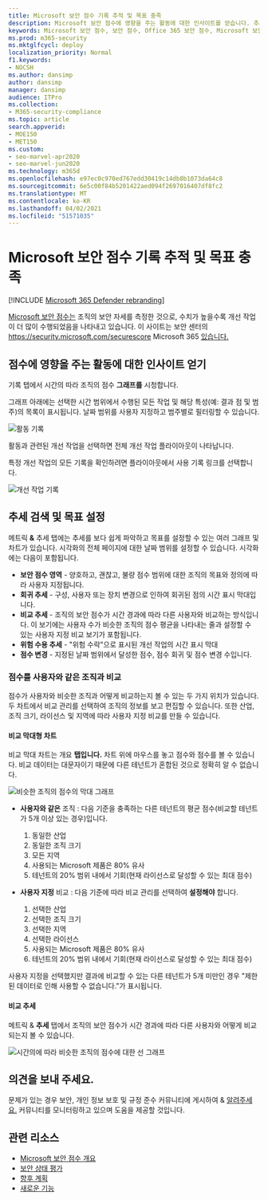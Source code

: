 ```yaml
---
title: Microsoft 보안 점수 기록 추적 및 목표 충족
description: Microsoft 보안 점수에 영향을 주는 활동에 대한 인사이트를 얻습니다. 추세를 검색하고 목표를 설정할 수 있습니다.
keywords: Microsoft 보안 점수, 보안 점수, Office 365 보안 점수, Microsoft 보안 점수, Microsoft 365 보안 센터, 개선 작업
ms.prod: m365-security
ms.mktglfcycl: deploy
localization_priority: Normal
f1.keywords:
- NOCSH
ms.author: dansimp
author: dansimp
manager: dansimp
audience: ITPro
ms.collection:
- M365-security-compliance
ms.topic: article
search.appverid:
- MOE150
- MET150
ms.custom:
- seo-marvel-apr2020
- seo-marvel-jun2020
ms.technology: m365d
ms.openlocfilehash: e97ec0c970ed767edd30419c14db8b1073da64c8
ms.sourcegitcommit: 6e5c00f84b5201422aed094f2697016407df8fc2
ms.translationtype: MT
ms.contentlocale: ko-KR
ms.lasthandoff: 04/02/2021
ms.locfileid: "51571035"
---
```

# <a name="track-your-microsoft-secure-score-history-and-meet-goals"></a>Microsoft 보안 점수 기록 추적 및 목표 충족

[!INCLUDE [Microsoft 365 Defender rebranding](../includes/microsoft-defender.md)]

[Microsoft 보안 점수는](microsoft-secure-score.md) 조직의 보안 자세를 측정한 것으로, 수치가 높을수록 개선 작업이 더 많이 수행되었음을 나타내고 있습니다. 이 사이트는 보안 센터의 https://security.microsoft.com/securescore Microsoft 365 [있습니다.](overview-security-center.md)

## <a name="gain-insights-into-activity-that-has-affected-your-score"></a>점수에 영향을 주는 활동에 대한 인사이트 얻기

기록 탭에서 시간의 따라 조직의 점수 **그래프를** 시청합니다.

그래프 아래에는 선택한 시간 범위에서 수행된 모든 작업 및 해당 특성(예: 결과 점 및 범주)의 목록이 표시됩니다. 날짜 범위를 사용자 지정하고 범주별로 필터링할 수 있습니다.

![활동 기록](../../media/secure-score/secure-score-history-activity.png)

활동과 관련된 개선 작업을 선택하면 전체 개선 작업 플라이아웃이 나타납니다.

특정 개선 작업의 모든 기록을 확인하려면 플라이아웃에서 사용 기록 링크를 선택합니다.

![개선 작업 기록](../../media/secure-score/secure-score-history-flyout.png)

## <a name="discover-trends-and-set-goals"></a>추세 검색 및 목표 설정

메트릭 **&** 추세 탭에는 추세를 보다 쉽게 파악하고 목표를 설정할 수 있는 여러 그래프 및 차트가 있습니다. 시각화의 전체 페이지에 대한 날짜 범위를 설정할 수 있습니다. 시각화에는 다음이 포함됩니다.

* **보안 점수 영역** - 양호하고, 괜찮고, 불량 점수 범위에 대한 조직의 목표와 정의에 따라 사용자 지정됩니다.
* **회귀 추세** - 구성, 사용자 또는 장치 변경으로 인하여 회귀된 점의 시간 표시 막대입니다.  
* **비교 추세** - 조직의 보안 점수가 시간 경과에 따라 다른 사용자와 비교하는 방식입니다. 이 보기에는 사용자 수가 비슷한 조직의 점수 평균을 나타내는 줄과 설정할 수 있는 사용자 지정 비교 보기가 포함됩니다.
* **위험 수용 추세** - "위험 수락"으로 표시된 개선 작업의 시간 표시 막대
* **점수 변경** - 지정된 날짜 범위에서 달성한 점수, 점수 회귀 및 점수 변경 수입니다.

### <a name="compare-your-score-to-organizations-like-yours"></a>점수를 사용자와 같은 조직과 비교

점수가 사용자와 비슷한 조직과 어떻게 비교하는지 볼 수 있는 두 가지 위치가 있습니다. 두 차트에서 비교 관리를  선택하여 조직의 정보를 보고 편집할 수 있습니다. 또한 산업, 조직 크기, 라이선스 및 지역에 따라 사용자 지정 비교를 만들 수 있습니다.

#### <a name="comparison-bar-chart"></a>비교 막대형 차트

비교 막대 차트는 개요 **탭입니다.** 차트 위에 마우스를 놓고 점수와 점수를 볼 수 있습니다. 비교 데이터는 대문자이기 때문에 다른 테넌트가 혼합된 것으로 정확히 알 수 없습니다.

![비슷한 조직의 점수의 막대 그래프](../../media/secure-score/secure-score-comparison-bar.png)

- **사용자와 같은** 조직 : 다음 기준을 충족하는 다른 테넌트의 평균 점수(비교할 테넌트가 5개 이상 있는 경우)입니다.
    1. 동일한 산업
    2. 동일한 조직 크기
    3. 모든 지역
    4. 사용되는 Microsoft 제품은 80% 유사
    5. 테넌트의 20% 범위 내에서 기회(현재 라이선스로 달성할 수 있는 최대 점수)

- **사용자 지정** 비교 : 다음 기준에 따라 비교 관리를 선택하여 **설정해야** 합니다.
    1. 선택한 산업
    2. 선택한 조직 크기
    3. 선택한 지역
    4. 선택한 라이선스
    5. 사용되는 Microsoft 제품은 80% 유사
    6. 테넌트의 20% 범위 내에서 기회(현재 라이선스로 달성할 수 있는 최대 점수)

사용자 지정을 선택했지만 결과에 비교할 수 있는 다른 테넌트가 5개 미만인 경우 "제한된 데이터로 인해 사용할 수 없습니다."가 표시됩니다.

#### <a name="comparison-trend"></a>비교 추세

메트릭 & **추세** 탭에서 조직의 보안 점수가 시간 경과에 따라 다른 사용자와 어떻게 비교되는지 볼 수 있습니다.

![시간의에 따라 비슷한 조직의 점수에 대한 선 그래프](../../media/secure-score/secure-score-comparison-trend.png)

## <a name="we-want-to-hear-from-you"></a>의견을 보내 주세요.

문제가 있는 경우 보안, 개인 정보 보호 및 규정 준수 커뮤니티에 게시하여 & [알려주세요.](https://techcommunity.microsoft.com/t5/Security-Privacy-Compliance/bd-p/security_privacy) 커뮤니티를 모니터링하고 있으며 도움을 제공할 것입니다.

## <a name="related-resources"></a>관련 리소스

- [Microsoft 보안 점수 개요](microsoft-secure-score.md)
- [보안 상태 평가](microsoft-secure-score-improvement-actions.md)
- [향후 계획](microsoft-secure-score-whats-coming.md)
- [새로운 기능](microsoft-secure-score-whats-new.md)
